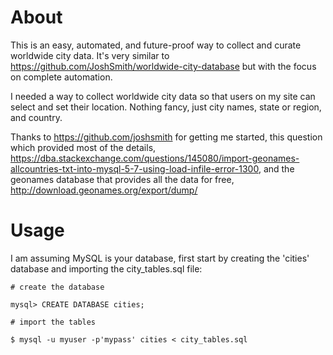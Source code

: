 # About

This is an easy, automated, and future-proof way to collect and curate worldwide city data. It's very similar to https://github.com/JoshSmith/worldwide-city-database but with the focus on complete automation.

I needed a way to collect worldwide city data so that users on my site can select and set their location. Nothing fancy, just city names, state or region, and country.

Thanks to https://github.com/joshsmith for getting me started, this question which provided most of the details, https://dba.stackexchange.com/questions/145080/import-geonames-allcountries-txt-into-mysql-5-7-using-load-infile-error-1300, and the geonames database that provides all the data for free, http://download.geonames.org/export/dump/

# Usage

I am assuming MySQL is your database, first start by creating the 'cities' database and importing the city_tables.sql file:

```
# create the database

mysql> CREATE DATABASE cities;

# import the tables

$ mysql -u myuser -p'mypass' cities < city_tables.sql
```
